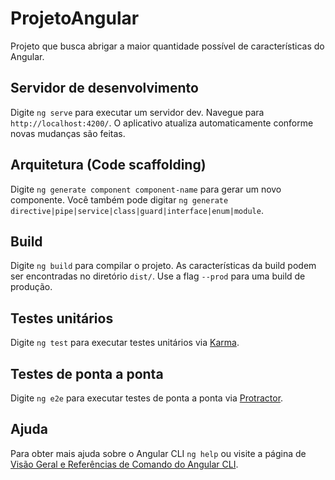 # ProjetoAngular

Projeto que busca abrigar a maior quantidade possível de características do Angular.

## Servidor de desenvolvimento

Digite `ng serve` para executar um servidor dev. Navegue para `http://localhost:4200/`. O aplicativo atualiza automaticamente conforme novas mudanças são feitas.

## Arquitetura (Code scaffolding)

Digite `ng generate component component-name` para gerar um novo componente. Você também pode digitar `ng generate directive|pipe|service|class|guard|interface|enum|module`.

## Build

Digite `ng build` para compilar o projeto. As características da build podem ser encontradas no diretório `dist/`. Use a flag `--prod` para uma build de produção.

## Testes unitários

Digite `ng test` para executar testes unitários via [Karma](https://karma-runner.github.io).

## Testes de ponta a ponta

Digite `ng e2e` para executar testes de ponta a ponta via [Protractor](http://www.protractortest.org/).

## Ajuda

Para obter mais ajuda sobre o Angular CLI `ng help` ou visite a página de [Visão Geral e Referências de Comando do Angular CLI](https://angular.io/cli).

